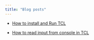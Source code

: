 ```yaml
---
title: "Blog posts"
---
```


* [How to install and Run TCL](/blog/2015/12/how-to-install-and-run-tcl/)

* [How to read input from console in TCL](/2016/01/how-to-read-input-from-console-in-tcl/)